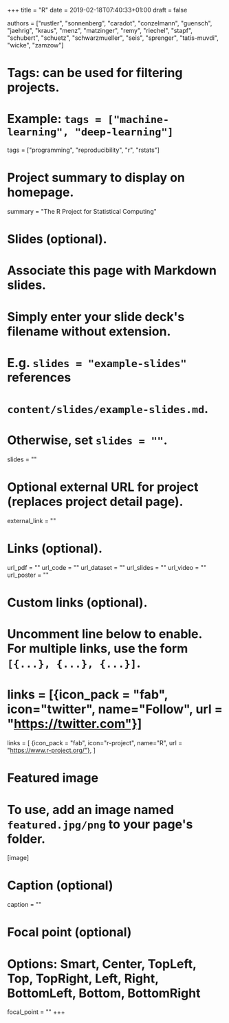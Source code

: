 +++
title = "R"
date = 2019-02-18T07:40:33+01:00
draft = false

authors = ["rustler", "sonnenberg", "caradot", "conzelmann", "guensch", 
"jaehrig", "kraus", "menz", "matzinger", "remy", "riechel", "stapf", "schubert", 
"schuetz", "schwarzmueller", "seis", "sprenger", "tatis-muvdi", "wicke", "zamzow"]

# Tags: can be used for filtering projects.
# Example: `tags = ["machine-learning", "deep-learning"]`
tags = ["programming", "reproducibility", "r", "rstats"]


# Project summary to display on homepage.
summary = "The R Project for Statistical Computing"

# Slides (optional).
#   Associate this page with Markdown slides.
#   Simply enter your slide deck's filename without extension.
#   E.g. `slides = "example-slides"` references 
#   `content/slides/example-slides.md`.
#   Otherwise, set `slides = ""`.
slides = ""

# Optional external URL for project (replaces project detail page).
external_link = ""

# Links (optional).
url_pdf = ""
url_code = ""
url_dataset = ""
url_slides = ""
url_video = ""
url_poster = ""

# Custom links (optional).
#   Uncomment line below to enable. For multiple links, use the form `[{...}, {...}, {...}]`.
# links = [{icon_pack = "fab", icon="twitter", name="Follow", url = "https://twitter.com"}]
links = [
{icon_pack = "fab", icon="r-project", name="R", url = "https://www.r-project.org/"},
]


# Featured image
# To use, add an image named `featured.jpg/png` to your page's folder. 
[image]
  # Caption (optional)
  caption = ""

  # Focal point (optional)
  # Options: Smart, Center, TopLeft, Top, TopRight, Left, Right, BottomLeft, Bottom, BottomRight
  focal_point = ""
+++
